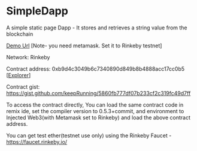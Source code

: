 # SimpleDapp

A simple static page Dapp - It stores and retrieves a string value from the blockchain

<a href='https://keeprunning.github.io/SimpleDapp/'>Demo Url</a> [Note- you need metamask. Set it to Rinkeby testnet]

Network: Rinkeby

Contract address: 0xb9d4c3049b6c7340890d849b8b4888acc17cc0b5 [<a href='https://rinkeby.etherscan.io/address/0xb9d4c3049b6c7340890d849b8b4888acc17cc0b5'>Explorer</a>]

Contract gist: https://gist.github.com/keepRunning/5860fb777df07b233cf2c319fc49d7ff

To access the contract directly, You can load the same contract code in remix ide, set the compiler version to 0.5.3+commit, 
and environment to Injected Web3(with Metamask set to Rinkeby) and load the above contract address.

You can get test ether(testnet use only) using the Rinkeby Faucet - https://faucet.rinkeby.io/
